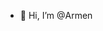 - 👋 Hi, I’m @Armen

<!---
Armenn25/Armenn25 is a ✨ special ✨ repository because its `README.md` (this file) appears on your GitHub profile.
You can click the Preview link to take a look at your changes.
--->
